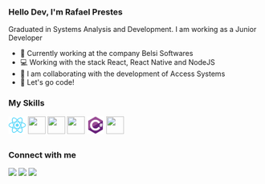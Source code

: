 
<!-- <img src="https://user-images.githubusercontent.com/64441986/228621942-6b56ad9e-3774-4f01-a098-030e2a602728.gif" alt="html5" width="350" height="220" align="right" bottom="200"/>  -->

### Hello Dev, I'm Rafael Prestes 
Graduated in Systems Analysis and Development. I am working as a Junior Developer

- 🔭 Currently working at the company Belsi Softwares
- 💻 Working with the stack React, React Native and NodeJS
- 🤝 I am collaborating with the development of Access Systems
- 🚀 Let's go code!

<div>
<h3 align="left">My Skills</h3>
<p align="left" padding="30"> 
<img src="https://raw.githubusercontent.com/devicons/devicon/master/icons/react/react-original.svg" alt="react" width="35" height="35"/>
<img src="https://cdn.jsdelivr.net/gh/devicons/devicon/icons/sequelize/sequelize-original.svg"  width="35" height="35"/>
<img src="https://cdn.jsdelivr.net/gh/devicons/devicon/icons/postgresql/postgresql-original.svg" width="35" height="35" />
<img src="https://cdn.jsdelivr.net/gh/devicons/devicon/icons/nodejs/nodejs-original.svg" width="35" height="35" />
<img src="https://raw.githubusercontent.com/devicons/devicon/master/icons/csharp/csharp-original.svg"  width="35" height="35"/>
<img src="https://cdn.jsdelivr.net/gh/devicons/devicon/icons/git/git-original.svg"  width="35" height="35"/>

</p>
</div>
 
<!-- ### Github Stats
<div align="left">
   <a href="https://github.com/RafaPrestes"> 
   <img height="180em" src="https://github-readme-stats.vercel.app/api?username=RafaPrestes&show_icons=true&theme=github_dark&include_all_commits=true&count_private=true"/> 
   <img height="180em" src="https://github-readme-stats.vercel.app/api/top-langs/?username=RafaPrestes&theme=github_dark&layout=compact&)](https://github.com/anuraghazra/github-readme-stats)"> 
</div> -->
  
##
  
  <h3 align="left">Connect with me</h3>
  <div>
    <a href="https://www.linkedin.com/in/rafael-prestes-826737206/" target="_blank"><img src="https://img.shields.io/badge/-LinkedIn-%230077B5?style=for-the-badge&logo=linkedin&logoColor=white" target="_blank"></a> 
    <a href="https://www.instagram.com/perao_/" target="_blank"><img src="https://img.shields.io/badge/-Instagram-%23E4405F?style=for-the-badge&logo=instagram&logoColor=white" target="_blank"></a>
    <a href = "mailto:rafap.ofcs2@gmail.com"><img src="https://img.shields.io/badge/-Gmail-%23333?style=for-the-badge&logo=gmail&logoColor=white" target="_blank"></a>
  </div>
